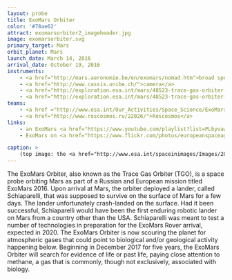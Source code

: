 ```yaml
---
layout: probe
title: ExoMars Orbiter
color: '#78ae62'
attract: exomarsorbiter2_imageheader.jpg
image: exomarsorbiter.svg
primary_target: Mars
orbit_planet: Mars
launch_date: March 14, 2016
arrival_date: October 19, 2016
instruments:
    - <a href="http://mars.aeronomie.be/en/exomars/nomad.htm">broad spectrum spectrometers</a>
    - <a href="http://www.cassis.unibe.ch/">camera</a>
    - <a href="http://exploration.esa.int/mars/48523-trace-gas-orbiter-instruments/?fbodylongid=2216">infrared spectrometers</a>
    - <a href="http://exploration.esa.int/mars/48523-trace-gas-orbiter-instruments/?fbodylongid=2217">neutron detector</a>
teams:
    - <a href ="http://www.esa.int/Our_Activities/Space_Science/ExoMars">ESA</a>
    - <a href="http://www.roscosmos.ru/22026/">Roscosmos</a>
links:
    - an ExoMars <a href="https://www.youtube.com/playlist?list=PLbyvawxScNbvS4TUXFpaxXwUgzZUd7Pzx">YouTube playlist</a>
    - ExoMars on <a href="https://www.flickr.com/photos/europeanspaceagency/sets/72157651339630276/">Flickr</a>

caption: >
    (top image: the <a href="http://www.esa.int/spaceinimages/Images/2018/06/Uzboi_Vallis">Uzboi Vallis valleys on Mars</a> near Holden crater as seen by ExoMars Orbiter, ESA/Roscosmos/CaSSIS)
---
```

The ExoMars Orbiter, also known as the Trace Gas Orbiter (TGO), is a space probe orbiting Mars as part of a Russian and European mission titled ExoMars 2016. Upon arrival at Mars, the orbiter deployed a lander, called Schiaparelli, that was supposed to survive on the surface of Mars for a few days. The lander unfortunately crash-landed on the surface. Had it been successful, Schiaparelli would have been the first enduring robotic lander on Mars from a country other than the USA. Schiaparelli was meant to test a number of technologies in preparation for the ExoMars Rover arrival, expected in 2020. The ExoMars Orbiter is now scouring the planet for atmospheric gases that could point to biological and/or geological activity happening below. Beginning in December 2017 for five years, the ExoMars Orbiter will search for evidence of life or past life, paying close attention to methane, a gas that is commonly, though not exclusively, associated with biology.

